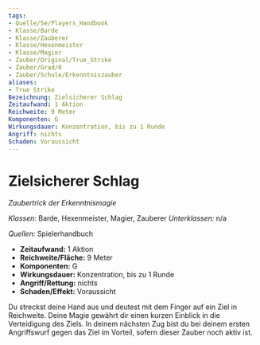 ```yaml
---
tags:
- Quelle/5e/Players_Handbook
- Klasse/Barde
- Klasse/Zauberer
- Klasse/Hexenmeister
- Klasse/Magier
- Zauber/Original/True_Strike
- Zauber/Grad/0
- Zauber/Schule/Erkenntniszauber
aliases:
- True Strike
Bezeichnung: Zielsicherer Schlag
Zeitaufwand: 1 Aktion
Reichweite: 9 Meter
Komponenten: G
Wirkungsdauer: Konzentration, bis zu 1 Runde
Angriff: nichts
Schaden: Voraussicht
---
```

# Zielsicherer Schlag
_Zaubertrick der Erkenntnismagie_

_Klassen:_ Barde, Hexenmeister, Magier, Zauberer
_Unterklassen:_  n/a

_Quellen:_ Spielerhandbuch

- **Zeitaufwand:** 1 Aktion
- **Reichweite/Fläche:** 9 Meter
- **Komponenten:** G
- **Wirkungsdauer:** Konzentration, bis zu 1 Runde
- **Angriff/Rettung:** nichts
- **Schaden/Effekt:**  Voraussicht

Du streckst deine Hand aus und deutest mit dem Finger auf ein Ziel in Reichweite. Deine Magie gewährt dir einen kurzen Einblick in die Verteidigung des Ziels. In deinem nächsten Zug bist du bei deinem ersten Angriffswurf gegen das Ziel im Vorteil, sofern dieser Zauber noch aktiv ist.